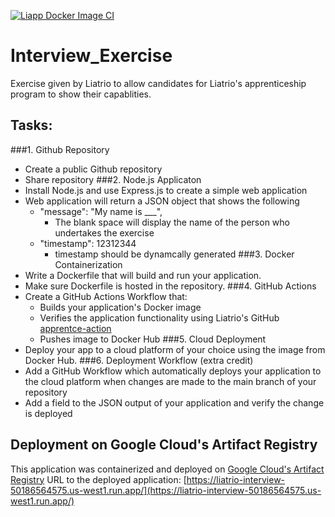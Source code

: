 [![Liapp Docker Image CI](https://github.com/MichaelDavisLiatrioInterview/Interview_Exercise/actions/workflows/docker_actions.yml/badge.svg?branch=master)](https://github.com/MichaelDavisLiatrioInterview/Interview_Exercise/actions/workflows/docker_actions.yml)

# Interview_Exercise
Exercise given by Liatrio to allow candidates for Liatrio's apprenticeship program to show their capablities.

## Tasks:
###1. Github Repository
   * Create a public Github repository
   * Share repository
###2. Node.js Applicaton
   * Install Node.js and use Express.js to create a simple web application
   * Web application will return a JSON object that shows the following
       - "message": "My name is ___",
           - The blank space will display the name of the person who undertakes the exercise
       - "timestamp": 12312344
           - timestamp should be dynamcally generated
###3. Docker Containerization
   * Write a Dockerfile that will build and run your application.
   * Make sure Dockerfile is hosted in the repository.
###4. GitHub Actions
   * Create a GitHub Actions Workflow that:
      - Builds your application's Docker image
      - Verifies the application functionality using Liatrio's GitHub [apprentce-action](https://github.com/liatrio/github-actions/tree/master/apprentice-action)
      - Pushes image to Docker Hub
###5. Cloud Deployment
   * Deploy your app to a cloud platform of your choice using the image from Docker Hub.
###6. Deployment Workflow (extra credit)
   * Add a GitHub Workflow which automatically deploys your application to the cloud platform when changes are made to the main branch of your repository
   * Add a field to the JSON output of your application and verify the change is deployed

## Deployment on Google Cloud's Artifact Registry
This application was containerized and deployed on [Google Cloud's Artifact Registry](https://cloud.google.com/artifact-registry/docs)
URL to the deployed application: [https://liatrio-interview-50186564575.us-west1.run.app/](https://liatrio-interview-50186564575.us-west1.run.app/)

